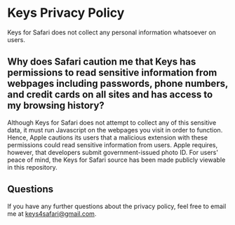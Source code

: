 # Keys Privacy Policy

Keys for Safari does not collect any personal information whatsoever on users.

## Why does Safari caution me that Keys has permissions to read sensitive information from webpages including passwords, phone numbers, and credit cards on all sites and has access to my browsing history?

Although Keys for Safari does not attempt to collect any of this sensitive data, it must run Javascript on the webpages you visit in order to function. Hence, Apple cautions its users that a malicious extension with these permissions could read sensitive information from users. Apple requires, however, that developers submit government-issued photo ID. For users' peace of mind, the Keys for Safari source has been made publicly viewable in this repository.

## Questions

If you have any further questions about the privacy policy, feel free to email me at keys4safari@gmail.com.
